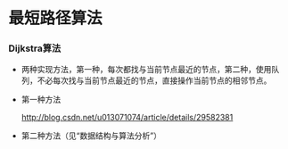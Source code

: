 # 最短路径算法

### Dijkstra算法

- 两种实现方法，第一种，每次都找与当前节点最近的节点，第二种，使用队列，不必每次找与当前节点最近的节点，直接操作当前节点的相邻节点。

- 第一种方法

  http://blog.csdn.net/u013071074/article/details/29582381

- 第二种方法（见“数据结构与算法分析”）

